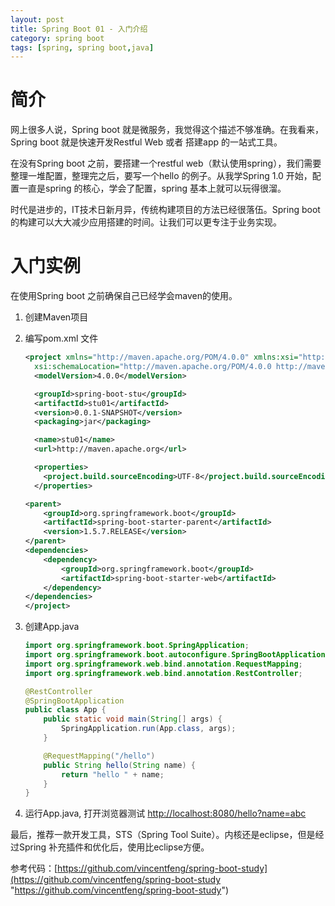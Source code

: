 ```yaml
---
layout: post
title: Spring Boot 01 - 入门介绍
category: spring boot
tags: [spring, spring boot,java]
---
```


# 简介 #
网上很多人说，Spring boot 就是微服务，我觉得这个描述不够准确。在我看来，Spring boot 就是快速开发Restful Web 或者 搭建app 的一站式工具。

在没有Spring boot 之前，要搭建一个restful web（默认使用spring），我们需要整理一堆配置，整理完之后，要写一个hello 的例子。从我学Spring 1.0 开始，配置一直是spring 的核心，学会了配置，spring 基本上就可以玩得很溜。

时代是进步的，IT技术日新月异，传统构建项目的方法已经很落伍。Spring boot 的构建可以大大减少应用搭建的时间。让我们可以更专注于业务实现。

# 入门实例 #

在使用Spring boot 之前确保自己已经学会maven的使用。

1. 创建Maven项目
2. 编写pom.xml 文件
	``` xml
	<project xmlns="http://maven.apache.org/POM/4.0.0" xmlns:xsi="http://www.w3.org/2001/XMLSchema-instance"
	  xsi:schemaLocation="http://maven.apache.org/POM/4.0.0 http://maven.apache.org/xsd/maven-4.0.0.xsd">
	  <modelVersion>4.0.0</modelVersion>
	
	  <groupId>spring-boot-stu</groupId>
	  <artifactId>stu01</artifactId>
	  <version>0.0.1-SNAPSHOT</version>
	  <packaging>jar</packaging>
	
	  <name>stu01</name>
	  <url>http://maven.apache.org</url>
	
	  <properties>
	    <project.build.sourceEncoding>UTF-8</project.build.sourceEncoding>
	  </properties>
	
	<parent>
	    <groupId>org.springframework.boot</groupId>
	    <artifactId>spring-boot-starter-parent</artifactId>
	    <version>1.5.7.RELEASE</version>
	</parent>
	<dependencies>
	    <dependency>
	        <groupId>org.springframework.boot</groupId>
	        <artifactId>spring-boot-starter-web</artifactId>
	    </dependency>
	</dependencies>
	</project>
	```
3. 创建App.java
	
	```java
	import org.springframework.boot.SpringApplication;
	import org.springframework.boot.autoconfigure.SpringBootApplication;
	import org.springframework.web.bind.annotation.RequestMapping;
	import org.springframework.web.bind.annotation.RestController;
	
	@RestController
	@SpringBootApplication
	public class App {
		public static void main(String[] args) {
			SpringApplication.run(App.class, args);
		}
	
		@RequestMapping("/hello")
		public String hello(String name) {
			return "hello " + name;
		}
	}
	
	```
4. 运行App.java, 打开浏览器测试 [http://localhost:8080/hello?name=abc](http://localhost:8080/hello?name=abc "http://localhost:8080/hello?name=abc")



最后，推荐一款开发工具，STS（Spring Tool Suite）。内核还是eclipse，但是经过Spring 补充插件和优化后，使用比eclipse方便。

参考代码：[https://github.com/vincentfeng/spring-boot-study](https://github.com/vincentfeng/spring-boot-study "https://github.com/vincentfeng/spring-boot-study")